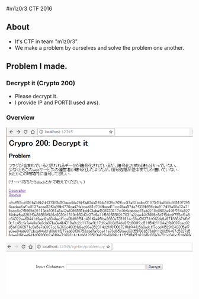 #m1z0r3 CTF 2016
## About
* It's CTF in team "m1z0r3".
* We make a problem by ourselves and solve the problem one another.

## Problem I made.
### Decrypt it (Crypto 200)
* Please decrypt it.
* I provide IP and PORT(I used aws).

### Overview
![problem](https://github.com/73spica/ctf/blob/master/m1z0r3_CTF/2016/overview/problem.png)

![decrypter](https://github.com/73spica/ctf/blob/master/m1z0r3_CTF/2016/overview/decrypter.png)

